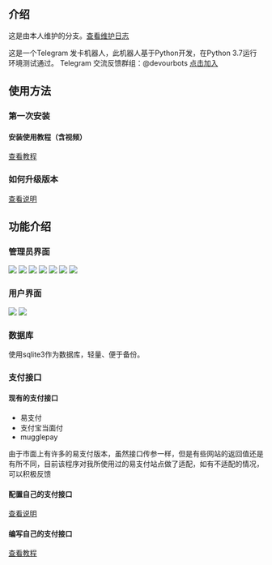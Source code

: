 ## 介绍
这是由本人维护的分支。[查看维护日志](https://github.com/devourbots/tg_faka_bot/wiki/%E9%A1%B9%E7%9B%AE%E6%9B%B4%E6%96%B0%E6%97%A5%E5%BF%97)

这是一个Telegram 发卡机器人，此机器人基于Python开发，在Python 3.7运行环境测试通过。
Telegram 交流反馈群组：@devourbots  [点击加入](https://t.me/devourbots)



## 使用方法
### 第一次安装
#### 安装使用教程（含视频）
[查看教程](https://github.com/devourbots/tg_faka_bot/wiki/%E5%AE%89%E8%A3%85%E4%BD%BF%E7%94%A8%E6%95%99%E7%A8%8B)

### 如何升级版本
[查看说明](https://github.com/devourbots/tg_faka_bot/wiki/%E7%89%88%E6%9C%AC%E5%8D%87%E7%BA%A7%E6%96%B9%E6%B3%95)

## 功能介绍

### 管理员界面
![](https://s3.jpg.cm/2020/08/01/bXuoT.png)
![](https://s3.jpg.cm/2020/06/29/cw0LC.jpg)
![](https://s3.jpg.cm/2020/06/29/cw2bt.jpg)
![](https://s3.jpg.cm/2020/06/29/cwg25.jpg)
![](https://s3.jpg.cm/2020/06/29/cwfNr.jpg)
![](https://s3.jpg.cm/2020/08/01/bXJVQ.png)
![](https://s3.jpg.cm/2020/08/01/bXtFh.png)
### 用户界面
![](https://s3.jpg.cm/2020/08/01/bX1DE.png)
![](https://s3.jpg.cm/2020/08/01/bXNyS.png)
### 数据库
使用sqlite3作为数据库，轻量、便于备份。

### 支付接口

#### 现有的支付接口

- 易支付
- 支付宝当面付
- mugglepay

由于市面上有许多的易支付版本，虽然接口传参一样，但是有些网站的返回值还是有所不同，目前该程序对我所使用过的易支付站点做了适配，如有不适配的情况，可以积极反馈

#### 配置自己的支付接口

[查看说明](https://github.com/devourbots/tg_faka_bot/wiki/%E5%AE%89%E8%A3%85%E4%BD%BF%E7%94%A8%E6%95%99%E7%A8%8B)


#### 编写自己的支付接口
[查看教程](https://github.com/devourbots/tg_faka_bot/wiki/%E7%BC%96%E5%86%99%E8%87%AA%E5%B7%B1%E7%9A%84%E6%94%AF%E4%BB%98%E6%8E%A5%E5%8F%A3%E6%96%87%E4%BB%B6)
